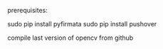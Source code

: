 prerequisites:

sudo pip install pyfirmata
sudo pip install pushover 

compile last version of opencv from github

